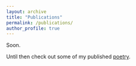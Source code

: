 ```yaml
---
layout: archive
title: "Publications"
permalink: /publications/
author_profile: true
---
```


Soon.

Until then check out some of my published [poetry](https://allpoetry.com/Rachit).

